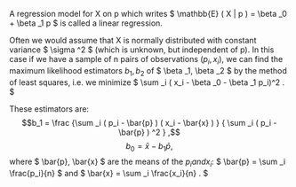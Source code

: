 A regression model for X on p which writes
$ \mathbb{E} ( X | p ) = \beta _0 +
\beta _1 p $ is called a linear regression.

Often we would assume that X is normally distributed with constant
variance $ \sigma ^2 $ (which is unknown, but independent of p). In this
case if we have a sample of n pairs of observations $(p_{i}, x_{i}),$ we
can find the maximum likelihood estimators $b_{1}, b_{2}$ of
$ \beta _1, 
\beta _2 $ by the method of least squares, i.e. we minimize
$ \sum _i ( x_i - \beta _0 - \beta _1 p_i)^2 . $

These estimators are:
$$b_1 = \frac {\sum _i ( p_i - \bar{p} ) ( x_i - \bar{x} ) }
{ \sum _i ( p_i - \bar{p} ) ^2 } ,$$ $$b_0 = \bar{x} - b_1 \bar{p} ,$$
where $ \bar{p}, \bar{x} $ are the means of the $p_{i} and x_{i}:$
$ \bar{p} = \sum _i \frac{p_i}{n} $ and
$ \bar{x} = \sum _i \frac{x_i}{n} . $
